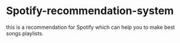 # Spotify-recommendation-system
this is a recommendation for Spotify which can help you to make best songs playlists. 
